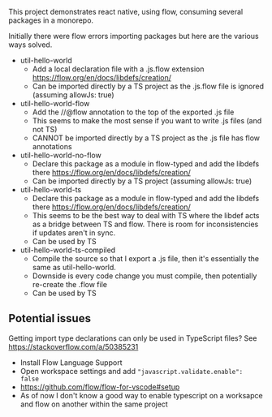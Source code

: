 This project demonstrates react native, using flow, consuming several packages in a monorepo.

Initially there were flow errors importing packages but here are the various ways solved.

- util-hello-world
  - Add a local declaration file with a .js.flow extension https://flow.org/en/docs/libdefs/creation/
  - Can be imported directly by a TS project as the .js.flow file is ignored (assuming allowJs: true)
- util-hello-world-flow
  - Add the //@flow annotation to the top of the exported .js file
  - This seems to make the most sense if you want to write .js files (and not TS)
  - CANNOT be imported directly by a TS project as the .js file has flow annotations
- util-hello-world-no-flow
  - Declare this package as a module in flow-typed and add the libdefs there https://flow.org/en/docs/libdefs/creation/
  - Can be imported directly by a TS project (assuming allowJs: true)
- util-hello-world-ts
  - Declare this package as a module in flow-typed and add the libdefs there https://flow.org/en/docs/libdefs/creation/
  - This seems to be the best way to deal with TS where the libdef acts as a bridge between TS and flow.  There is room for inconsistencies if updates aren't in sync.
  - Can be used by TS 
- util-hello-world-ts-compiled
  - Compile the source so that I export a .js file, then it's essentially the same as util-hello-world.
  - Downside is every code change you must compile, then potentially re-create the .flow file
  - Can be used by TS

## Potential issues
Getting import type declarations can only be used in TypeScript files?
See https://stackoverflow.com/a/50385231

- Install Flow Language Support
- Open workspace settings and add `"javascript.validate.enable": false`
- https://github.com/flow/flow-for-vscode#setup
- As of now I don't know a good way to enable typescript on a worksapce and flow on another within the same project